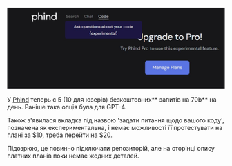 <!--
date: 2024-04-06T10:08:30
photo: ![Photo](2024-04-06-10-08-30.jpg)


-->

![Photo](2024-04-06-10-08-30.jpg)

У  [Phind](https://www.phind.com/) теперь є 5 (10 для юзерів) безкоштовних** запитів на 70b** на день. Раніше така опція була для GPT-4. 

Також з'явилася вкладка під назвою 'задати питання щодо вашого коду', позначена як експериментальна, і немає можливості її протестувати на плані за $10, треба перейти на $20. 

Підозрюю, це повинно підключати репозиторій, але на сторінці опису платних планів поки немає жодних деталей.